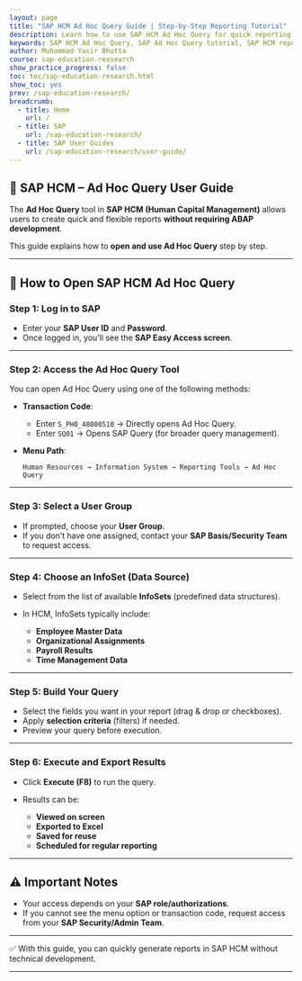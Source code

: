 ```yaml
---
layout: page
title: "SAP HCM Ad Hoc Query Guide | Step-by-Step Reporting Tutorial"
description: Learn how to use SAP HCM Ad Hoc Query for quick reporting. Step-by-step guide with TCodes, InfoSets, and export options—no ABAP required.
keywords: SAP HCM Ad Hoc Query, SAP Ad Hoc Query tutorial, SAP HCM reporting tool, SAP Ad Hoc Query step by step, SAP HCM InfoSets, SAP HCM reporting guide, SAP HR Ad Hoc Query, SAP transaction code S_PH0_48000510, SAP query reporting, Export Ad Hoc Query to Excel
author: Muhammad Yasir Bhutta
course: sap-education-reasearch
show_practice_progress: false
toc: toc/sap-education-research.html
show_toc: yes
prev: /sap-education-research/
breadcrumb:
  - title: Home
    url: /
  - title: SAP
    url: /sap-education-research/
  - title: SAP User Guides
    url: /sap-education-research/user-guide/
---
```


## 📘 SAP HCM – Ad Hoc Query User Guide

The **Ad Hoc Query** tool in **SAP HCM (Human Capital Management)** allows users to create quick and flexible reports **without requiring ABAP development**.

This guide explains how to **open and use Ad Hoc Query** step by step.

---

## 🚀 How to Open SAP HCM Ad Hoc Query

### Step 1: Log in to SAP

* Enter your **SAP User ID** and **Password**.
* Once logged in, you’ll see the **SAP Easy Access screen**.

---

### Step 2: Access the Ad Hoc Query Tool

You can open Ad Hoc Query using one of the following methods:

* **Transaction Code**:

  * Enter `S_PH0_48000510` → Directly opens Ad Hoc Query.
  * Enter `SQ01` → Opens SAP Query (for broader query management).

* **Menu Path**:

  ```
  Human Resources → Information System → Reporting Tools → Ad Hoc Query
  ```

---

### Step 3: Select a User Group

* If prompted, choose your **User Group**.
* If you don’t have one assigned, contact your **SAP Basis/Security Team** to request access.

---

### Step 4: Choose an InfoSet (Data Source)

* Select from the list of available **InfoSets** (predefined data structures).
* In HCM, InfoSets typically include:

  * **Employee Master Data**
  * **Organizational Assignments**
  * **Payroll Results**
  * **Time Management Data**

---

### Step 5: Build Your Query

* Select the fields you want in your report (drag & drop or checkboxes).
* Apply **selection criteria** (filters) if needed.
* Preview your query before execution.

---

### Step 6: Execute and Export Results

* Click **Execute (F8)** to run the query.
* Results can be:

  * **Viewed on screen**
  * **Exported to Excel**
  * **Saved for reuse**
  * **Scheduled for regular reporting**

---

## ⚠️ Important Notes

* Your access depends on your **SAP role/authorizations**.
* If you cannot see the menu option or transaction code, request access from your **SAP Security/Admin Team**.

---

✅ With this guide, you can quickly generate reports in SAP HCM without technical development.

---